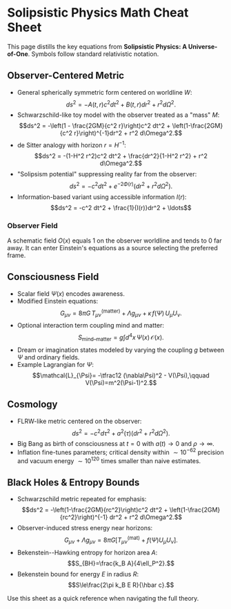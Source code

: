 # Solipsistic Physics Math Cheat Sheet

This page distills the key equations from **Solipsistic Physics: A Universe-of-One**. Symbols follow standard relativistic notation.

## Observer-Centered Metric
- General spherically symmetric form centered on worldline $W$:
  $$ds^2 = -A(t,r)c^2 dt^2 + B(t,r)dr^2 + r^2 d\Omega^2.$$
- Schwarzschild-like toy model with the observer treated as a "mass" $M$:
  $$ds^2 = -\left(1 - \frac{2GM}{c^2 r}\right)c^2 dt^2 + \left(1-\frac{2GM}{c^2 r}\right)^{-1}dr^2 + r^2 d\Omega^2.$$
- de Sitter analogy with horizon $r=H^{-1}$:
  $$ds^2 = -(1-H^2 r^2)c^2 dt^2 + \frac{dr^2}{1-H^2 r^2} + r^2 d\Omega^2.$$
- "Solipsism potential" suppressing reality far from the observer:
  $$ds^2 = -c^2 dt^2 + e^{-2\Phi(r)}(dr^2 + r^2 d\Omega^2).$$
- Information-based variant using accessible information $I(r)$:
  $$ds^2 = -c^2 dt^2 + \frac{1}{I(r)}dr^2 + \ldots$$

### Observer Field
A schematic field $O(x)$ equals $1$ on the observer worldline and tends to $0$ far away. It can enter Einstein's equations as a source selecting the preferred frame.

## Consciousness Field
- Scalar field $\Psi(x)$ encodes awareness.
- Modified Einstein equations:
  $$G_{\mu\nu} = 8\pi G\,T_{\mu\nu}^{(\text{matter})} + \Lambda g_{\mu\nu} + \kappa\,f(\Psi)\,U_{\mu}U_{\nu}.$$
- Optional interaction term coupling mind and matter:
  $$S_{\text{mind--matter}} = g \int d^4x\,\Psi(x)\,\mathcal{O}(x).$$
- Dream or imagination states modeled by varying the coupling $g$ between $\Psi$ and ordinary fields.
- Example Lagrangian for $\Psi$:
  $$\mathcal{L}_{\Psi}= -\tfrac12 (\nabla\Psi)^2 - V(\Psi),\qquad V(\Psi)=m^2(\Psi-1)^2.$$

## Cosmology
- FLRW-like metric centered on the observer:
  $$ds^2 = -c^2 d\tau^2 + a^2(\tau)\bigl(dr^2 + r^2 d\Omega^2\bigr).$$
- Big Bang as birth of consciousness at $t=0$ with $a(t)\to 0$ and $\rho\to\infty$.
- Inflation fine-tunes parameters; critical density within $\sim 10^{-62}$ precision and vacuum energy $\sim 10^{120}$ times smaller than naive estimates.

## Black Holes & Entropy Bounds
- Schwarzschild metric repeated for emphasis:
  $$ds^2 = -\left(1-\frac{2GM}{rc^2}\right)c^2 dt^2 + \left(1-\frac{2GM}{rc^2}\right)^{-1} dr^2 + r^2 d\Omega^2.$$
- Observer-induced stress energy near horizons:
  $$G_{\mu\nu}+\Lambda g_{\mu\nu}=8\pi G\bigl[T^{(\mathrm{mat})}_{\mu\nu}+f(\Psi)U_{\mu}U_{\nu}\bigr].$$
- Bekenstein--Hawking entropy for horizon area $A$:
  $$S_{BH}=\frac{k_B A}{4\ell_P^2}.$$
- Bekenstein bound for energy $E$ in radius $R$:
  $$S\le\frac{2\pi k_B E R}{\hbar c}.$$

Use this sheet as a quick reference when navigating the full theory.
